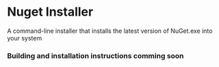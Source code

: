 # Nuget Installer
A command-line installer that installs the latest version of NuGet.exe into your system

### Building and installation instructions comming soon
